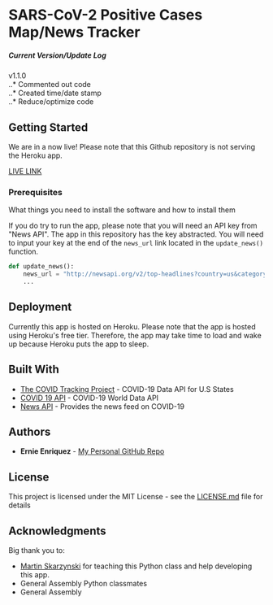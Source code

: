 # SARS-CoV-2 Positive Cases Map/News Tracker
##### Current Version/Update Log
v1.1.0
<br>
..* Commented out code
<br>
..* Created time/date stamp
<br>
..* Reduce/optimize code

## Getting Started

We are in a now live! Please note that this Github repository is not serving the Heroku app.

[LIVE LINK](https://ga-covid19.herokuapp.com/)


### Prerequisites

What things you need to install the software and how to install them

If you do try to run the app, please note that you will need an API key from "News API". The app in this repository has the key abstracted. You will need to input your key at the end of the ```news_url``` link located in the ```update_news()``` function.

```python
def update_news():
    news_url = "http://newsapi.org/v2/top-headlines?country=us&category=health&apiKey=[KEY]"
    ...
```

## Deployment

Currently this app is hosted on Heroku. Please note that the app is hosted using Heroku's free tier. Therefore, the app may take time to load and wake up because Heroku puts the app to sleep.

## Built With

* [The COVID Tracking Project](https://covidtracking.com/) - COVID-19 Data API for U.S States
* [COVID 19 API](https://covid19api.com/) - COVID-19 World Data API
* [News API](https://newsapi.org/) - Provides the news feed on COVID-19

## Authors

* **Ernie Enriquez** - [My Personal GitHub Repo](https://github.com/ernenr1)

## License

This project is licensed under the MIT License - see the [LICENSE.md](LICENSE.md) file for details

## Acknowledgments
Big thank you to:
* [Martin Skarzynski](https://marskar.github.io/) for teaching this Python class and help developing this app.
* General Assembly Python classmates
* General Assembly
